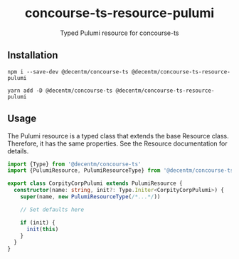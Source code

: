 <h1 align="center">
  concourse-ts-resource-pulumi
</h1>

<div align="center">

  Typed Pulumi resource for concourse-ts
</div>

## Installation

`npm i --save-dev @decentm/concourse-ts @decentm/concourse-ts-resource-pulumi`

`yarn add -D @decentm/concourse-ts @decentm/concourse-ts-resource-pulumi`

## Usage

The Pulumi resource is a typed class that extends the base Resource class.
Therefore, it has the same properties. See the Resource documentation for details.

```typescript
import {Type} from '@decentm/concourse-ts'
import {PulumiResource, PulumiResourceType} from '@decentm/concourse-ts-resource-pulumi'

export class CorpityCorpPulumi extends PulumiResource {
  constructor(name: string, init?: Type.Initer<CorpityCorpPulumi>) {
    super(name, new PulumiResourceType(/*...*/))

    // Set defaults here

    if (init) {
      init(this)
    }
  }
}
```
